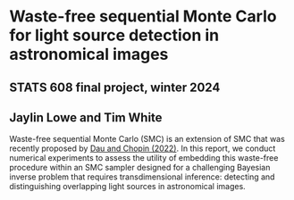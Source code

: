 # Waste-free sequential Monte Carlo for light source detection in astronomical images

## STATS 608 final project, winter 2024

## Jaylin Lowe and Tim White

Waste-free sequential Monte Carlo (SMC) is an extension of SMC that was recently proposed by [Dau and Chopin (2022)](https://academic.oup.com/jrsssb/article/84/1/114/7056097). In this report, we conduct numerical experiments to assess the utility of embedding this waste-free procedure within an SMC sampler designed for a challenging Bayesian inverse problem that requires transdimensional inference: detecting and distinguishing overlapping light sources in astronomical images.